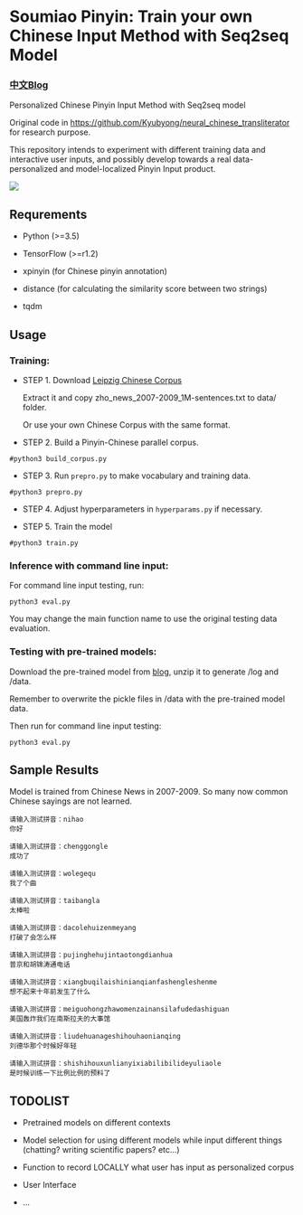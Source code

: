 

# Soumiao Pinyin: Train your own Chinese Input Method with Seq2seq Model

### [中文Blog](http://www.crownpku.com/2017/09/10/%E6%90%9C%E5%96%B5%E8%BE%93%E5%85%A5%E6%B3%95-%E7%94%A8seq2seq%E8%AE%AD%E7%BB%83%E8%87%AA%E5%B7%B1%E7%9A%84%E6%8B%BC%E9%9F%B3%E8%BE%93%E5%85%A5%E6%B3%95.html)

Personalized Chinese Pinyin Input Method with Seq2seq model

Original code in https://github.com/Kyubyong/neural_chinese_transliterator for research purpose. 

This repository intends to experiment with different training data and interactive user inputs, and possibly develop towards a real data-personalized and model-localized Pinyin Input product.


![](http://www.crownpku.com/images/201709/1.jpg)


## Requrements

* Python (>=3.5)

* TensorFlow (>=r1.2)

* xpinyin (for Chinese pinyin annotation)

* distance (for calculating the similarity score between two strings)

* tqdm


## Usage


### Training:

* STEP 1. Download [Leipzig Chinese Corpus](http://wortschatz.uni-leipzig.de/en/download/) 
  
  Extract it and copy zho_news_2007-2009_1M-sentences.txt to data/ folder.
  
  Or use your own Chinese Corpus with the same format.

* STEP 2. Build a Pinyin-Chinese parallel corpus.

```
#python3 build_corpus.py
```

* STEP 3. Run `prepro.py` to make vocabulary and training data.

```
#python3 prepro.py
```

* STEP 4. Adjust hyperparameters in `hyperparams.py` if necessary.


* STEP 5. Train the model

```
#python3 train.py
```


### Inference with command line input:

For command line input testing, run:

```
python3 eval.py
```

You may change the main function name to use the original testing data evaluation.


### Testing with pre-trained models:

Download the pre-trained model from [blog](http://www.crownpku.com/2017/09/10/%E6%90%9C%E5%96%B5%E8%BE%93%E5%85%A5%E6%B3%95-%E7%94%A8seq2seq%E8%AE%AD%E7%BB%83%E8%87%AA%E5%B7%B1%E7%9A%84%E6%8B%BC%E9%9F%B3%E8%BE%93%E5%85%A5%E6%B3%95.html), unzip it to generate /log and /data.

Remember to overwrite the pickle files in /data with the pre-trained model data.

Then run for command line input testing:

```
python3 eval.py
```


## Sample Results

Model is trained from Chinese News in 2007-2009. So many now common Chinese sayings are not learned.

```
请输入测试拼音：nihao
你好

请输入测试拼音：chenggongle
成功了

请输入测试拼音：wolegequ
我了个曲

请输入测试拼音：taibangla
太棒啦

请输入测试拼音：dacolehuizenmeyang
打破了会怎么样

请输入测试拼音：pujinghehujintaotongdianhua
普京和胡锦涛通电话

请输入测试拼音：xiangbuqilaishinianqianfashengleshenme
想不起来十年前发生了什么

请输入测试拼音：meiguohongzhawomenzainansilafudedashiguan
美国轰炸我们在南斯拉夫的大事馆

请输入测试拼音：liudehuanageshihouhaonianqing
刘德华那个时候好年轻

请输入测试拼音：shishihouxunlianyixiabilibilideyuliaole
是时候训练一下比例比例的预料了

```


## TODOLIST

* Pretrained models on different contexts

* Model selection for using different models while input different things (chatting? writing scientific papers? etc...)

* Function to record LOCALLY what user has input as personalized corpus

* User Interface

* ...